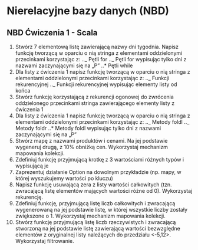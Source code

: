 # Nierelacyjne bazy danych (NBD)

## NBD Ćwiczenia 1 - Scala

1. Stwórz 7 elementową listę zawierającą nazwy dni tygodnia. Napisz funkcję tworzącą w oparciu o nią stringa z elementami oddzielonymi przecinkami korzystając z:
   .._ Pętli for
   .._ Pętli for wypisując tylko dni z nazwami zaczynającymi się na „P”
   ..\* Pętli while
2. Dla listy z ćwiczenia 1 napisz funkcję tworzącą w oparciu o nią stringa z elementami oddzielonymi przecinkami korzystając z:
   .._ Funkcji rekurencyjnej
   .._ Funkcji rekurencyjnej wypisując elementy listy od końca
3. Stwórz funkcję korzystającą z rekurencji ogonowej do zwrócenia oddzielonego przecinkami stringa zawierającego elementy listy z ćwiczenia 1
4. Dla listy z ćwiczenia 1 napisz funkcję tworzącą w oparciu o nią stringa z elementami oddzielonymi przecinkami korzystając z:
   .._ Metody foldl
   .._ Metody foldr
   ..\* Metody foldl wypisując tylko dni z nazwami zaczynającymi się na „P”
5. Stwórz mapę z nazwami produktów i cenami. Na jej podstawie wygeneruj drugą, z 10% obniżką cen. Wykorzystaj mechanizm mapowania kolekcji.
6. Zdefiniuj funkcję przyjmującą krotkę z 3 wartościami różnych typów i wypisującą je
7. Zaprezentuj działanie Option na dowolnym przykładzie (np. mapy, w której wyszukujemy wartości po kluczu)
8. Napisz funkcję usuwającą zera z listy wartości całkowitych (tzn. zwracającą listę elementów mających wartości różne od 0). Wykorzystaj rekurencję.
9. Zdefiniuj funkcję, przyjmującą listę liczb całkowitych i zwracającą wygenerowaną na jej podstawie listę, w której wszystkie liczby zostały zwiększone o 1. Wykorzystaj mechanizm mapowania kolekcji.
10. Stwórz funkcję przyjmującą listę liczb rzeczywistych i zwracającą stworzoną na jej podstawie listę zawierającą wartości bezwzględne elementów z oryginalnej listy należących do przedziału <-5,12>. Wykorzystaj filtrowanie.
